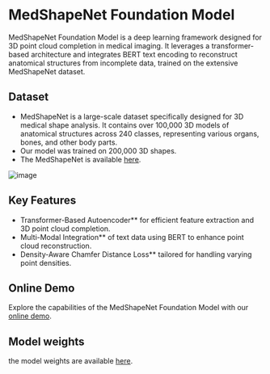 # MedShapeNet Foundation Model

MedShapeNet Foundation Model is a deep learning framework designed for 3D point cloud completion in medical imaging. It leverages a transformer-based architecture and integrates BERT text encoding to reconstruct anatomical structures from incomplete data, trained on the extensive MedShapeNet dataset.

## Dataset

- MedShapeNet is a large-scale dataset specifically designed for 3D medical shape analysis. It contains over 100,000 3D models of anatomical structures across 240 classes, representing various organs, bones, and other body parts.
- Our model was trained on 200,000 3D shapes.
- The MedShapeNet is available [here](https://github.com/GLARKI/MedShapeNet2.0).

![image](https://github.com/user-attachments/assets/eca9600c-d668-4c76-9999-36642c05a595)


## Key Features
- Transformer-Based Autoencoder** for efficient feature extraction and 3D point cloud completion.
- Multi-Modal Integration** of text data using BERT to enhance point cloud reconstruction.
- Density-Aware Chamfer Distance Loss** tailored for handling varying point densities.

## Online Demo
Explore the capabilities of the MedShapeNet Foundation Model with our [online demo](http://gpuserver.di.uminho.pt:36124/).

## Model weights
the model weights are available [here](https://drive.google.com/file/d/1cUguCgsUqKczIZI6bAta05huP69_J5Ok/view?usp=drive_link).
